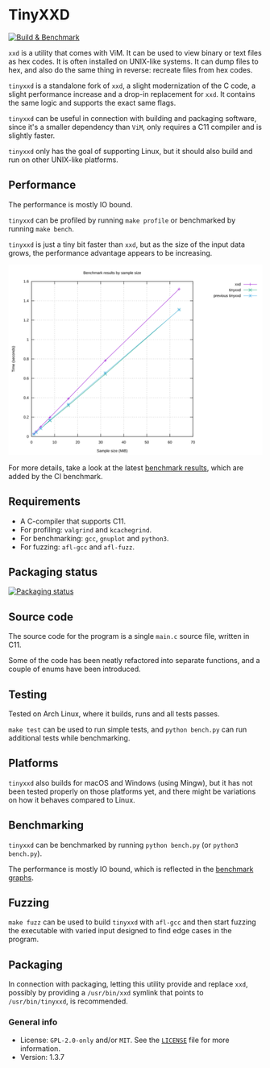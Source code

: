 # TinyXXD

[![Build & Benchmark](https://github.com/xyproto/tinyxxd/actions/workflows/build_and_bench.yml/badge.svg)](https://github.com/xyproto/tinyxxd/actions/workflows/build_and_bench.yml)

`xxd` is a utility that comes with ViM. It can be used to view binary or text files as hex codes. It is often installed on UNIX-like systems. It can dump files to hex, and also do the same thing in reverse: recreate files from hex codes.

`tinyxxd` is a standalone fork of `xxd`, a slight modernization of the C code, a slight performance increase and a drop-in replacement for `xxd`. It contains the same logic and supports the exact same flags.

`tinyxxd` can be useful in connection with building and packaging software, since it's a smaller dependency than `ViM`, only requires a C11 compiler and is slightly faster.

`tinyxxd` only has the goal of supporting Linux, but it should also build and run on other UNIX-like platforms.

## Performance

The performance is mostly IO bound.

`tinyxxd` can be profiled by running `make profile` or benchmarked by running `make bench`.

`tinyxxd` is just a tiny bit faster than `xxd`, but as the size of the input data grows, the performance advantage appears to be increasing.

![performance graph](img/graph_by_size.svg)

For more details, take a look at the latest [benchmark results](benchmark_results.md), which are added by the CI benchmark.

## Requirements

* A C-compiler that supports C11.
* For profiling: `valgrind` and `kcachegrind`.
* For benchmarking: `gcc`, `gnuplot` and `python3`.
* For fuzzing: `afl-gcc` and `afl-fuzz`.

## Packaging status

[![Packaging status](https://repology.org/badge/vertical-allrepos/tinyxxd.svg)](https://repology.org/project/tinyxxd/versions)

## Source code

The source code for the program is a single `main.c` source file, written in C11.

Some of the code has been neatly refactored into separate functions, and a couple of enums have been introduced.

## Testing

Tested on Arch Linux, where it builds, runs and all tests passes.

`make test` can be used to run simple tests, and `python bench.py` can run additional tests while benchmarking.

## Platforms

`tinyxxd` also builds for macOS and Windows (using Mingw), but it has not been tested properly on those platforms yet, and there might be variations on how it behaves compared to Linux.

## Benchmarking

`tinyxxd` can be benchmarked by running `python bench.py` (or `python3 bench.py`).

The performance is mostly IO bound, which is reflected in the [benchmark graphs](benchmark_results.md).

## Fuzzing

`make fuzz` can be used to build `tinyxxd` with `afl-gcc` and then start fuzzing the executable with varied input designed to find edge cases in the program.

## Packaging

In connection with packaging, letting this utility provide and replace `xxd`, possibly by providing a `/usr/bin/xxd` symlink that points to `/usr/bin/tinyxxd`, is recommended.

### General info

* License: `GPL-2.0-only` and/or `MIT`. See the [`LICENSE`](LICENSE) file for more information.
* Version: 1.3.7
